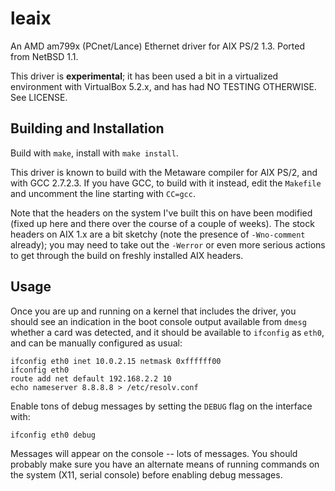 # leaix #
An AMD am799x (PCnet/Lance) Ethernet driver for AIX PS/2 1.3.  Ported from NetBSD 1.1.

This driver is **experimental**; it has been used a bit in a virtualized environment with VirtualBox 5.2.x, and has had NO TESTING OTHERWISE. See LICENSE.

## Building and Installation ##

Build with `make`, install with `make install`.

This driver is known to build with the Metaware compiler for AIX PS/2, and with GCC 2.7.2.3.
If you have GCC, to build with it instead, edit the `Makefile` and uncomment the line starting with `CC=gcc`.

Note that the headers on the system I've built this on have been modified (fixed up here and there over the course of a couple of weeks). The stock headers on AIX 1.x are a bit sketchy (note the presence of `-Wno-comment` already); you may need to take out the `-Werror` or even more serious actions to get through the build on freshly installed AIX headers.

## Usage ##

Once you are up and running on a kernel that includes the driver, you should see an indication in the boot console output available from `dmesg` whether a card was detected, and it should be available to `ifconfig` as `eth0`, and can be manually configured as usual:

```
ifconfig eth0 inet 10.0.2.15 netmask 0xffffff00
ifconfig eth0
route add net default 192.168.2.2 10
echo nameserver 8.8.8.8 > /etc/resolv.conf
```

Enable tons of debug messages by setting the `DEBUG` flag on the interface with:
```
ifconfig eth0 debug
```
Messages will appear on the console -- lots of messages. You should probably make sure you have an alternate means of running commands on the system (X11, serial console) before enabling debug messages.
